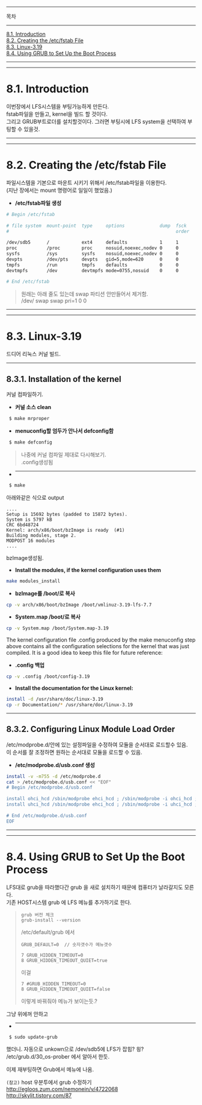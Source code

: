 --------------------    
목차   
<!-- toc -->

--------------------    
[8.1. Introduction  ](#81-introduction)  
[8.2. Creating the /etc/fstab File  ](#82-creating-the-etcfstab-file)  
[8.3. Linux-3.19  ](#83-linux-319)  
[8.4. Using GRUB to Set Up the Boot Process  ](#84-using-grub-to-set-up-the-boot-process)  
  
--------------------    
--------------------    
# 8.1. Introduction  
  
이번장에서 LFS시스템을 부팅가능하게 만든다.  
fstab파일을 만들고, kernel을 빌드 할 것이다.  
그리고 GRUB부트로더를 설치할것이다. 그러면 부팅시에 LFS system을 선택하여 부팅할 수 있을것.  
  
  
  
  
  
--------------------    
--------------------    
# 8.2. Creating the /etc/fstab File  
  
파일시스템을 기본으로 마운트 시키기 위해서 /etc/fstab파일을 이용한다.  
(지난 장에서는 mount 명령어로 일일이 했었음.)  
  
  
- __/etc/fstab파일 생성__    
  
````````````````````sh  
# Begin /etc/fstab  
  
# file system  mount-point  type     options             dump  fsck  
#                                                              order  
  
/dev/sdb5      /            ext4     defaults            1     1  
proc           /proc        proc     nosuid,noexec,nodev 0     0  
sysfs          /sys         sysfs    nosuid,noexec,nodev 0     0  
devpts         /dev/pts     devpts   gid=5,mode=620      0     0  
tmpfs          /run         tmpfs    defaults            0     0  
devtmpfs       /dev         devtmpfs mode=0755,nosuid    0     0  
  
# End /etc/fstab  
````````````````````  
> 원래는 아래 줄도 있는데 swap 파티션 안만들어서 제거함.  
> /dev/<yyy>     swap         swap     pri=1               0     0  
  
  
  
  
  
  
  
--------------------    
--------------------    
# 8.3. Linux-3.19  
  
드디어 리눅스 커널 빌드.  
  
  
--------------------    
## 8.3.1. Installation of the kernel  
  
커널 컴파일하기.  
  
  
- __커널 소스 clean__    
  
````````````````````sh  
 $ make mrproper  
````````````````````  
  
  
- __menuconfig할 엄두가 안나서 defconfig함__    
  
````````````````````sh  
 $ make defconfig  
````````````````````  
> 나중에 커널 컴파일 제대로 다시해보기.  
> .config생성됨  
  
  
- ____    
  
````````````````````sh  
 $ make  
````````````````````  
>   
아래와같은 식으로 output  
````````````````````  
....  
Setup is 15692 bytes (padded to 15872 bytes).  
System is 5797 kB  
CRC 6bd48724  
Kernel: arch/x86/boot/bzImage is ready  (#1)  
Building modules, stage 2.  
MODPOST 16 modules  
....  
````````````````````  
bzImage생성됨.   
  
  
- __Install the modules, if the kernel configuration uses them__    
  
````````````````````sh  
make modules_install  
````````````````````  
  
  
- __bzImage를 /boot/로 복사__    
  
````````````````````sh  
cp -v arch/x86/boot/bzImage /boot/vmlinuz-3.19-lfs-7.7  
````````````````````  
  
  
  
- __System.map /boot/로 복사__    
  
````````````````````sh  
cp -v System.map /boot/System.map-3.19  
````````````````````  
The kernel configuration file .config produced by the make menuconfig step above contains all the configuration selections for the kernel that was just compiled. It is a good idea to keep this file for future reference:  
  
- __.config 백업__    
  
````````````````````sh  
cp -v .config /boot/config-3.19  
````````````````````  
  
  
- __Install the documentation for the Linux kernel:__    
  
````````````````````sh  
install -d /usr/share/doc/linux-3.19  
cp -r Documentation/* /usr/share/doc/linux-3.19  
````````````````````  
  
  
  
  
  
--------------------    
## 8.3.2. Configuring Linux Module Load Order  
  
/etc/modprobe.d/안에 있는 설정파일을 수정하여 모듈을 순서대로 로드할수 있음.  
이 순서를 잘 조정하면 원하는 순서대로 모듈을 로드할 수 있음.  
  
- __/etc/modprobe.d/usb.conf 생성__    
  
````````````````````sh  
install -v -m755 -d /etc/modprobe.d  
cat > /etc/modprobe.d/usb.conf << "EOF"  
# Begin /etc/modprobe.d/usb.conf  
  
install ohci_hcd /sbin/modprobe ehci_hcd ; /sbin/modprobe -i ohci_hcd ; true  
install uhci_hcd /sbin/modprobe ehci_hcd ; /sbin/modprobe -i uhci_hcd ; true  
  
# End /etc/modprobe.d/usb.conf  
EOF   
````````````````````  
  
  
  
  
  
--------------------    
--------------------    
# 8.4. Using GRUB to Set Up the Boot Process  
  
LFS대로 grub을 따라했다간 grub 을 새로 설치하기 때문에  컴퓨터가 날라갈지도 모른다.  
기존 HOST시스템 grub 에 LFS 메뉴를 추가하기로 한다.  
  
  
  
> ````````````````````  
> grub 버전 체크   
> grub-install --version  
> ````````````````````  
>   
> /etc/default/grub 에서  
> ````````````````````  
> GRUB_DEFAULT=0  // 숫자갯수가 메뉴갯수  
> ````````````````````  
>   
>   
> ````````````````````  
> 7 GRUB_HIDDEN_TIMEOUT=0  
> 8 GRUB_HIDDEN_TIMEOUT_QUIET=true  
> ````````````````````  
> 이걸  
>   
> ````````````````````  
> 7 #GRUB_HIDDEN_TIMEOUT=0  
> 8 GRUB_HIDDEN_TIMEOUT_QUIET=false  
> ````````````````````  
> 이렇게 바꿔줘야 메뉴가 보이는듯.?  
  
  
그냥  위에꺼 안하고  
- ____    
  
````````````````````sh  
 $ sudo update-grub  
````````````````````  
했더니. 자동으로 unkown으로 /dev/sdb5에 LFS가 잡힘?  읭?  
/etc/grub.d/30_os-prober 에서 알아서 한듯.  
   
  
이제 재부팅하면 Grub에서 메뉴에 나옴.  
  
  
``(참고)`` host 우분투에서 grub 수정하기  
http://egloos.zum.com/nemonein/v/4722068  
http://skylit.tistory.com/87  
  
  
  
  
  
  
  
  
  
  
  

